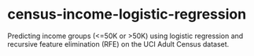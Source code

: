 # census-income-logistic-regression
Predicting income groups (&lt;=50K or >50K) using logistic regression and recursive feature elimination (RFE) on the UCI Adult Census dataset.
